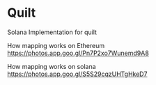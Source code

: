 # Quilt
Solana Implementation for quilt

How mapping works on Ethereum https://photos.app.goo.gl/Pn7P2xo7Wunemd9A8

How mapping works on solana https://photos.app.goo.gl/S5S29cqzUHTgHkeD7



